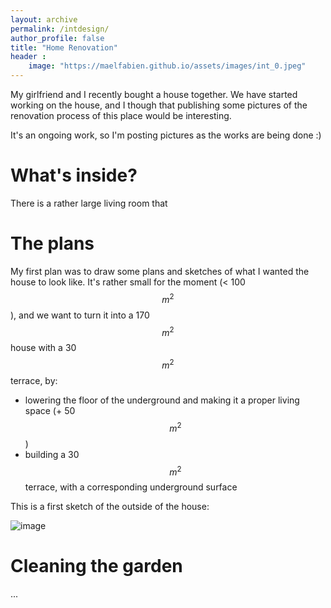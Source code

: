 ```yaml
---
layout: archive
permalink: /intdesign/
author_profile: false
title: "Home Renovation"
header :
    image: "https://maelfabien.github.io/assets/images/int_0.jpeg"
---
```


<script type="text/javascript" async
src="https://cdn.mathjax.org/mathjax/latest/MathJax.js?config=TeX-MML-AM_CHTML">
</script>

<!-- jQuery 1.8 or later, 33 KB -->
<script src="https://ajax.googleapis.com/ajax/libs/jquery/1.11.1/jquery.min.js"></script>

<!-- Fotorama from CDNJS, 19 KB -->
<link  href="https://cdnjs.cloudflare.com/ajax/libs/fotorama/4.6.4/fotorama.css" rel="stylesheet">
<script src="https://cdnjs.cloudflare.com/ajax/libs/fotorama/4.6.4/fotorama.js"></script>

My girlfriend and I recently bought a house together. We have started working on the house, and I though that publishing some pictures of the renovation process of this place would be interesting.

It's an ongoing work, so I'm posting pictures as the works are being done :)

# What's inside?

There is a rather large living room that 
# The plans

My first plan was to draw some plans and sketches of what I wanted the house to look like. It's rather small for the moment (< 100 $$ m^2 $$), and we want to turn it into a 170 $$ m^2 $$ house with a 30 $$ m^2 $$ terrace, by:
- lowering the floor of the underground and making it a proper living space (+ 50 $$ m^2 $$)
- building a 30 $$ m^2 $$ terrace, with a corresponding underground surface

This is a first sketch of the outside of the house:

![image](https://maelfabien.github.io/assets/images/ext_1.png)

# Cleaning the garden

...